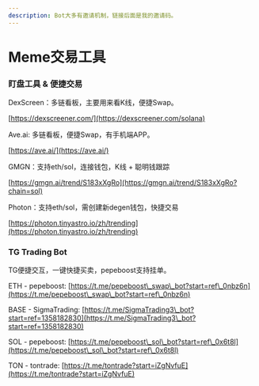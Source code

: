 ```yaml
---
description: Bot大多有邀请机制，链接后面是我的邀请码。
---
```


# Meme交易工具

### 盯盘工具 &  便捷交易

DexScreen：多链看板，主要用来看K线，便捷Swap。

[https://dexscreener.com/](https://dexscreener.com/solana)

Ave.ai: 多链看板，便捷Swap，有手机端APP。

[https://ave.ai/](https://ave.ai/)

GMGN：支持eth/sol，连接钱包，K线 + 聪明钱跟踪

[https://gmgn.ai/trend/S183xXgRo](https://gmgn.ai/trend/S183xXgRo?chain=sol)

Photon：支持eth/sol，需创建新degen钱包，快捷交易

[https://photon.tinyastro.io/zh/trending](https://photon.tinyastro.io/zh/trending)

### TG Trading Bot

TG便捷交互，一键快捷买卖，pepeboost支持挂单。

ETH - pepeboost: [https://t.me/pepeboost\_swap\_bot?start=ref\_0nbz6n](https://t.me/pepeboost\_swap\_bot?start=ref\_0nbz6n)

BASE - SigmaTrading: [https://t.me/SigmaTrading3\_bot?start=ref=1358182830](https://t.me/SigmaTrading3\_bot?start=ref=1358182830)

SOL - pepeboost: [https://t.me/pepeboost\_sol\_bot?start=ref\_0x6t8l](https://t.me/pepeboost\_sol\_bot?start=ref\_0x6t8l)

TON - tontrade: [https://t.me/tontrade?start=iZgNvfuE](https://t.me/tontrade?start=iZgNvfuE)




